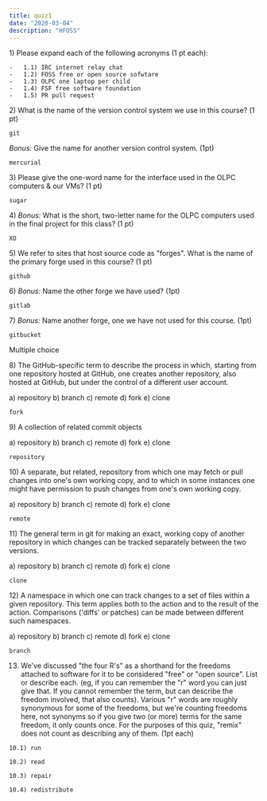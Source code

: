 ```yaml
---
title: quiz1
date: "2020-03-04"
description: "HFOSS"
---
```


1\) Please expand each of the following acronyms (1 pt each):


```
-   1.1) IRC internet relay chat
-   1.2) FOSS free or open source sofwtare
-   1.3) OLPC one laptop per child
-   1.4) FSF free software foundation
-   1.5) PR pull request
```

2\) What is the name of the version control system we use in this course? (1 pt)


```
git
```


*Bonus:* Give the name for another version control system. (1pt)


```
mercurial
```


3\) Please give the one-word name for the interface used in the OLPC computers & our VMs? (1 pt)


```
sugar
```


4\) *Bonus:* What is the short, two-letter name for the OLPC computers used in the final project for this class? (1 pt)


```
XO
```


5\) We refer to sites that host source code as "forges". What is the name of the primary forge used in this course? (1 pt)

```
github
```

6\) *Bonus:* Name the other forge we have used? (1pt)

```
gitlab
```


7\) *Bonus:* Name another forge, one we have not used for this course. (1pt)

```
gitbucket
```



Multiple choice


8\) The GitHub-specific term to describe the process in which, starting from one repository hosted at GitHub, one creates another repository, also hosted at GitHub, but under the control of a different user account.

a\) repository b) branch c) remote d) fork e) clone


```
fork
```


9\) A collection of related commit objects

a\) repository b) branch c) remote d) fork e) clone

```
repository
```



10\) A separate, but related, repository from which one may fetch or pull changes into one's own working copy, and to which in some instances one might have permission to push changes from one's own working copy.

a\) repository b) branch c) remote d) fork e) clone


```
remote
```


11\) The general term in git for making an exact, working copy of another repository in which changes can be tracked separately between the two versions.

a\) repository b) branch c) remote d) fork e) clone


```
clone
```


12\) A namespace in which one can track changes to a set of files within a given repository. 
This term applies both to the action and to the result of the action. 
Comparisons ('diffs' or patches) can be made between different such namespaces.

a\) repository b) branch c) remote d) fork e) clone

```
branch
```


13) We've discussed "the four R's" as a shorthand for the freedoms attached to software for it to be considered "free" or "open source". List or describe each. (eg, if you can remember the "r" word you can just give that. If you cannot remember the term, but can describe the freedom involved, that also counts). Various "r" words are roughly synonymous for some of the freedoms, but we're counting freedoms here, not synonyms so if you give two (or more) terms for the same freedom, it only counts once. For the purposes of this quiz, "remix" does not count as describing any of them. (1pt each)

```
10.1) run

10.2) read

10.3) repair

10.4) redistribute
```


